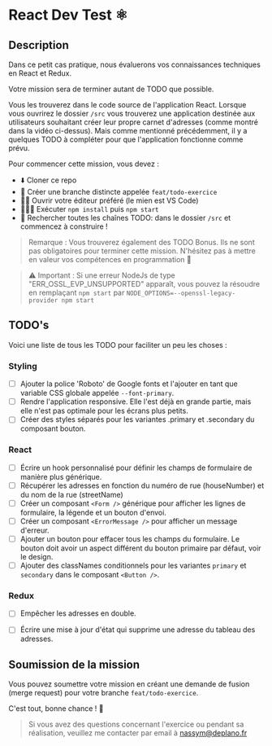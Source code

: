 # React Dev Test ⚛️

## Description

Dans ce petit cas pratique, nous évaluerons vos connaissances techniques en React et Redux.

Votre mission sera de terminer autant de TODO que possible. 

Vous les trouverez dans le code source de l'application React. Lorsque vous ouvrirez le dossier `/src` vous trouverez une application destinée aux utilisateurs souhaitant créer leur propre carnet d'adresses (comme montré dans la vidéo ci-dessus). Mais comme mentionné précédemment, il y a quelques TODO à compléter pour que l'application fonctionne comme prévu.

Pour commencer cette mission, vous devez :

- ⬇️ Cloner ce repo
- 🌲 Créer une branche distincte appelée `feat/todo-exercice`
- 👨‍💻 Ouvrir votre éditeur préféré (le mien est VS Code)
- 🏃🏻‍♂️ Exécuter `npm install` puis `npm start`
- 🔎 Rechercher toutes les chaînes TODO: dans le dossier `/src` et commencez à construire !

> Remarque : Vous trouverez également des TODO Bonus. Ils ne sont pas obligatoires pour terminer cette mission. N'hésitez pas à mettre en valeur vos compétences en programmation 💪

> ⚠️ Important : Si une erreur NodeJs de type "ERR_OSSL_EVP_UNSUPPORTED" apparaît, vous pouvez la résoudre en remplaçant `npm start` par `NODE_OPTIONS=--openssl-legacy-provider npm start`

## TODO's

Voici une liste de tous les TODO pour faciliter un peu les choses :

### Styling
- [ ] Ajouter la police 'Roboto' de Google fonts et l'ajouter en tant que variable CSS globale appelée `--font-primary`.
- [ ] Rendre l'application responsive. Elle l'est déjà en grande partie, mais elle n'est pas optimale pour les écrans plus petits.
- [ ] Créer des styles séparés pour les variantes .primary et .secondary du composant bouton.

### React
- [ ] Écrire un hook personnalisé pour définir les champs de formulaire de manière plus générique.
- [ ] Récupérer les adresses en fonction du numéro de rue (houseNumber) et du nom de la rue (streetName)
- [ ] Créer un composant `<Form />` générique pour afficher les lignes de formulaire, la légende et un bouton d'envoi.
- [ ] Créer un composant `<ErrorMessage />` pour afficher un message d'erreur.
- [ ] Ajouter un bouton pour effacer tous les champs du formulaire. Le bouton doit avoir un aspect différent du bouton primaire par défaut, voir le design.
- [ ] Ajouter des classNames conditionnels pour les variantes `primary` et `secondary` dans le composant `<Button />`. 

### Redux
- [ ] Empêcher les adresses en double.
- [ ] Écrire une mise à jour d'état qui supprime une adresse du tableau des adresses.


## Soumission de la mission

Vous pouvez soumettre votre mission en créant une demande de fusion (merge request) pour votre branche `feat/todo-exercice`. 

C'est tout, bonne chance ! 🚀

> Si vous avez des questions concernant l'exercice ou pendant sa réalisation, veuillez me contacter par email à <a href="mailto:nassym@deplano.fr"> nassym@deplano.fr </a>